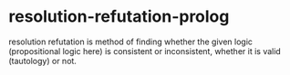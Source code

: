 # resolution-refutation-prolog
resolution refutation is method of finding whether the given logic (propositional logic here) is consistent or inconsistent, whether it is valid (tautology) or not.
